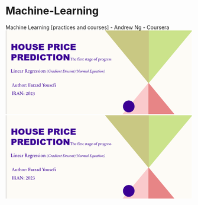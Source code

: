 # Machine-Learning
Machine Learning [practices and courses] - Andrew Ng - Coursera
![header](./images/header.png)
<img src = "./images/header.png" width=800px>
